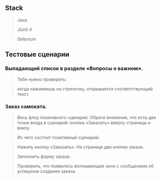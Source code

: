 ## Stack
>Java

>JUnit 4

>Selenium

## Тестовые сценарии

### Выпадающий список в разделе «Вопросы о важном».

>Тебе нужно проверить: 

>когда нажимаешь на стрелочку, открывается соответствующий текст.

### Заказ самоката.

>Весь флоу позитивного сценария. Обрати внимание, что есть две точки входа в сценарий: кнопка «Заказать» вверху страницы и внизу. 

>Из чего состоит позитивный сценарий:

>Нажать кнопку «Заказать». На странице две кнопки заказа.

>Заполнить форму заказа.

>Проверить, что появилось всплывающее окно с сообщением об успешном создании заказа.

